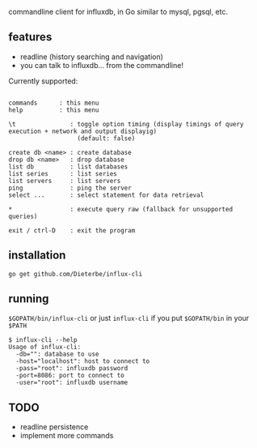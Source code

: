 commandline client for influxdb, in Go
similar to mysql, pgsql, etc.

features
--------

* readline (history searching and navigation)
* you can talk to influxdb... from the commandline!

Currently supported:

```

commands      : this menu
help          : this menu

\t               : toggle option timing (display timings of query execution + network and output displayig)
                   (default: false)

create db <name> : create database
drop db <name>   : drop database
list db          : list databases
list series      : list series
list servers     : list servers
ping             : ping the server
select ...       : select statement for data retrieval

*                : execute query raw (fallback for unsupported queries)

exit / ctrl-D    : exit the program

```

installation
------------

```
go get github.com/Dieterbe/influx-cli
```

running
-------

`$GOPATH/bin/influx-cli` or just `influx-cli` if you put `$GOPATH/bin` in your `$PATH`

```
$ influx-cli --help
Usage of influx-cli:
  -db="": database to use
  -host="localhost": host to connect to
  -pass="root": influxdb password
  -port=8086: port to connect to
  -user="root": influxdb username
```

TODO
----

* readline persistence
* implement more commands
